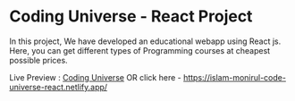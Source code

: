 # Coding Universe - React Project

In this project, We have developed an educational webapp using React js. Here, you can get different types of Programming courses at cheapest possible prices.

Live Preview : [Coding Universe](https://islam-monirul-code-universe-react.netlify.app/) OR click here - https://islam-monirul-code-universe-react.netlify.app/